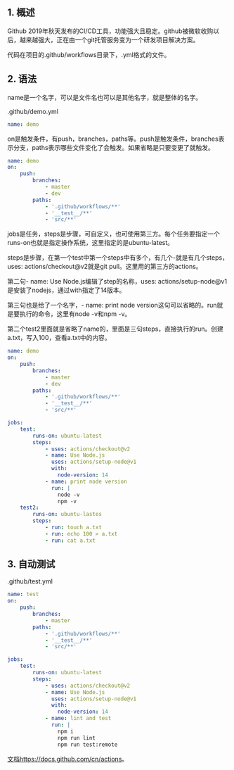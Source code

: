 ## 1. 概述

Github 2019年秋天发布的CI/CD工具，功能强大且稳定。github被微软收购以后，越来越强大，正在由一个git托管服务变为一个研发项目解决方案。

代码在项目的.github/workflows目录下，.yml格式的文件。

## 2. 语法

name是一个名字，可以是文件名也可以是其他名字，就是整体的名字。

.github/demo.yml
```yml
name: demo
```

on是触发条件，有push，branches，paths等。push是触发条件，branches表示分支，paths表示哪些文件变化了会触发。如果省略是只要变更了就触发。

```yml
name: demo
on:
    push:
        branches:
            - master
            - dev
        paths:
            - '.github/workflows/**'
            - '__test__/**'
            - 'src/**'
```

jobs是任务，steps是步骤，可自定义，也可使用第三方。每个任务要指定一个runs-on也就是指定操作系统，这里指定的是ubuntu-latest。

steps是步骤，在第一个test中第一个steps中有多个，有几个-就是有几个steps，uses: actions/checkout@v2就是git pull。这里用的第三方的actions。

第二句- name: Use Node.js编辑了step的名称，uses: actions/setup-node@v1是安装了nodejs，通过with指定了14版本。

第三句也是给了一个名字，- name: print node version这句可以省略的。run就是要执行的命令，这里有node -v和npm -v。

第二个test2里面就是省略了name的，里面是三句steps，直接执行的run。创建a.txt，写入100，查看a.txt中的内容。

```yml
name: demo
on:
    push:
        branches:
            - master
            - dev
        paths:
            - '.github/workflows/**'
            - '__test__/**'
            - 'src/**'

jobs:
    test:
        runs-on: ubuntu-latest
        steps:
            - uses: actions/checkout@v2
            - name: Use Node.js
              uses: actions/setup-node@v1
              with:
                node-version: 14
            - name: print node version
              run: |
                node -v
                npm -v
    test2:
        runs-on: ubuntu-lastes
        steps:
            - run: touch a.txt
            - run: echo 100 > a.txt
            - run: cat a.txt
```

## 3. 自动测试

.github/test.yml
```yml
name: test
on:
    push:
        branches:
            - master
        paths:
            - '.github/workflows/**'
            - '__test__/**'
            - 'src/**'

jobs:
    test:
        runs-on: ubuntu-latest
        steps:
            - uses: actions/checkout@v2
            - name: Use Node.js
              uses: actions/setup-node@v1
              with:
                node-version: 14
            - name: lint and test
              run: |
                npm i
                npm run lint
                npm run test:remote
```

[文档https://docs.github.com/cn/actions](https://docs.github.com/cn/actions)。
